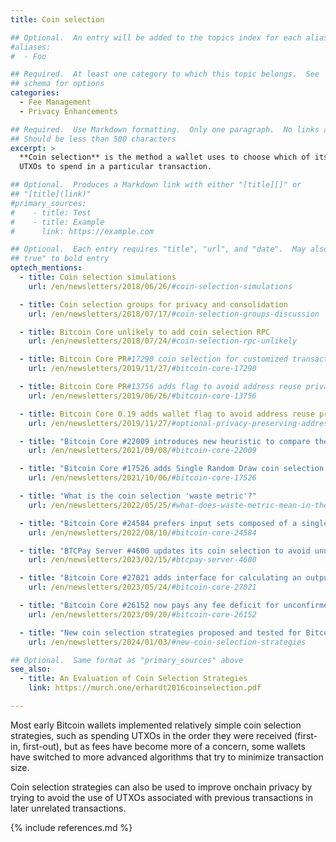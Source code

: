 ```yaml
---
title: Coin selection

## Optional.  An entry will be added to the topics index for each alias
#aliases:
#  - Foo

## Required.  At least one category to which this topic belongs.  See
## schema for options
categories:
  - Fee Management
  - Privacy Enhancements

## Required.  Use Markdown formatting.  Only one paragraph.  No links allowed.
## Should be less than 500 characters
excerpt: >
  **Coin selection** is the method a wallet uses to choose which of its
  UTXOs to spend in a particular transaction.

## Optional.  Produces a Markdown link with either "[title][]" or
## "[title](link)"
#primary_sources:
#    - title: Test
#    - title: Example
#      link: https://example.com

## Optional.  Each entry requires "title", "url", and "date".  May also use "feature:
## true" to bold entry
optech_mentions:
  - title: Coin selection simulations
    url: /en/newsletters/2018/06/26/#coin-selection-simulations

  - title: Coin selection groups for privacy and consolidation
    url: /en/newsletters/2018/07/17/#coin-selection-groups-discussion

  - title: Bitcoin Core unlikely to add coin selection RPC
    url: /en/newsletters/2018/07/24/#coin-selection-rpc-unlikely

  - title: Bitcoin Core PR#17290 coin selection for customized transactions
    url: /en/newsletters/2019/11/27/#bitcoin-core-17290

  - title: Bitcoin Core PR#13756 adds flag to avoid address reuse privacy loss
    url: /en/newsletters/2019/06/26/#bitcoin-core-13756

  - title: Bitcoin Core 0.19 adds wallet flag to avoid address reuse privacy loss
    url: /en/newsletters/2019/11/27/#optional-privacy-preserving-address-management

  - title: "Bitcoin Core #22009 introduces new heuristic to compare the effectiveness of coin selection results"
    url: /en/newsletters/2021/09/08/#bitcoin-core-22009

  - title: "Bitcoin Core #17526 adds Single Random Draw coin selection algorithm"
    url: /en/newsletters/2021/10/06/#bitcoin-core-17526

  - title: "What is the coin selection 'waste metric'?"
    url: /en/newsletters/2022/05/25/#what-does-waste-metric-mean-in-the-context-of-coin-selection

  - title: "Bitcoin Core #24584 prefers input sets composed of a single output type for privacy"
    url: /en/newsletters/2022/08/10/#bitcoin-core-24584

  - title: "BTCPay Server #4600 updates its coin selection to avoid unnecessary inputs for payjoin"
    url: /en/newsletters/2023/02/15/#btcpay-server-4600

  - title: "Bitcoin Core #27021 adds interface for calculating an output's ancestor fee deficit"
    url: /en/newsletters/2023/05/24/#bitcoin-core-27021

  - title: "Bitcoin Core #26152 now pays any fee deficit for unconfirmed outputs chosen by coin selection"
    url: /en/newsletters/2023/09/20/#bitcoin-core-26152

  - title: "New coin selection strategies proposed and tested for Bitcoin Core"
    url: /en/newsletters/2024/01/03/#new-coin-selection-strategies

## Optional.  Same format as "primary_sources" above
see_also:
  - title: An Evaluation of Coin Selection Strategies
    link: https://murch.one/erhardt2016coinselection.pdf

---
```

Most early Bitcoin wallets implemented relatively simple coin
selection strategies, such as spending UTXOs in the order they were
received (first-in, first-out), but as fees have become more of a
concern, some wallets have switched to more advanced algorithms that
try to minimize transaction size.

Coin selection strategies can also be used to improve onchain privacy
by trying to avoid the use of UTXOs associated with previous
transactions in later unrelated transactions.

{% include references.md %}
